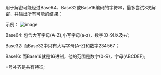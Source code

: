用于解密可能经过Base64、Base32或Base16编码的字符串，最多尝试3次解密，并输出所有可能的结果：

示例：
![image](https://github.com/user-attachments/assets/9ed2e1eb-77c1-4565-8d40-d00bdb8df2b2)

Base64:
包含大写字母(A-Z),小写字母(a-z)，数字(0-9)以及+/;

Base32:
而Base32中只有大写字母(A-Z)和数字234567；

Base16:
而Base16就是16进制，他的范围是数字(0-9)，字母(ABCDEF);

=号补齐是共有特征;
